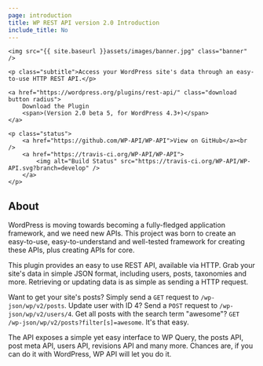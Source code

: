 ```yaml
---
page: introduction
title: WP REST API version 2.0 Introduction
include_title: No
---
```


<div class="hero">

	<img src="{{ site.baseurl }}assets/images/banner.jpg" class="banner" />

	<p class="subtitle">Access your WordPress site's data through an easy-to-use HTTP REST API.</p>

	<a href="https://wordpress.org/plugins/rest-api/" class="download button radius">
		Download the Plugin
		<span>(Version 2.0 beta 5, for WordPress 4.3+)</span>
	</a>

	<p class="status">
		<a href="https://github.com/WP-API/WP-API">View on GitHub</a><br />
		<a href="https://travis-ci.org/WP-API/WP-API">
			<img alt="Build Status" src="https://travis-ci.org/WP-API/WP-API.svg?branch=develop" />
		</a>
	</p>

</div>

About
-----

WordPress is moving towards becoming a fully-fledged application framework, and we need new APIs. This project was born to create an easy-to-use, easy-to-understand and well-tested framework for creating these APIs, plus creating APIs for core.

This plugin provides an easy to use REST API, available via HTTP. Grab your site's data in simple JSON format, including users, posts, taxonomies and more. Retrieving or updating data is as simple as sending a HTTP request.

Want to get your site's posts? Simply send a `GET` request to `/wp-json/wp/v2/posts`. Update user with ID 4? Send a `POST` request to `/wp-json/wp/v2/users/4`. Get all posts with the search term "awesome"? `GET /wp-json/wp/v2/posts?filter[s]=awesome`. It's that easy.

The API exposes a simple yet easy interface to WP Query, the posts API, post meta API, users API, revisions API and many more. Chances are, if you can do it with WordPress, WP API will let you do it.
